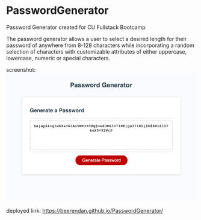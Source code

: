 # PasswordGenerator
Password Generator created for CU Fullstack Bootcamp

The password generator allows a user to select a desired length for their password of anywhere from 8-128 characters while incorporating a random
selection of characters with customizable attributes of either uppercase, lowercase, numeric or special characters.


screenshot:  ![liveGenerator](./assets/liveGenerator.png)

deployed link: https://beerendan.github.io/PasswordGenerator/